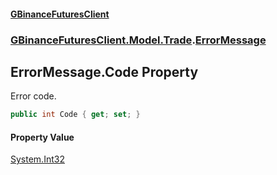 #### [GBinanceFuturesClient](./index.md 'index')
### [GBinanceFuturesClient.Model.Trade](./GBinanceFuturesClient-Model-Trade.md 'GBinanceFuturesClient.Model.Trade').[ErrorMessage](./GBinanceFuturesClient-Model-Trade-ErrorMessage.md 'GBinanceFuturesClient.Model.Trade.ErrorMessage')
## ErrorMessage.Code Property
Error code.  
```csharp
public int Code { get; set; }
```
#### Property Value
[System.Int32](https://docs.microsoft.com/en-us/dotnet/api/System.Int32 'System.Int32')  
